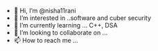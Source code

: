 - 👋 Hi, I’m @nisha11rani 
- 👀 I’m interested in ..software and cuber security 
- 🌱 I’m currently learning ... C++, DSA
- 💞️ I’m looking to collaborate on ...
- 📫 How to reach me ...

<!---
nisha11rani/nisha11rani is a ✨ special ✨ repository because its `README.md` (this file) appears on your GitHub profile.
You can click the Preview link to take a look at your changes.
--->

